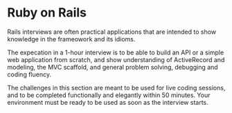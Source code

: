 # Ruby on Rails

Rails interviews are often practical applications that are intended to show knowledge in the frameowork and its idioms.

The expecation in a 1-hour interview is to be able to build an API or a simple web application from scratch, and show understanding of ActiveRecord and modeling, the MVC scaffold, and general problem solving, debugging and coding fluency.

The challenges in this section are meant to be used for live coding sessions, and to be completed functionally and elegantly within 50 minutes. Your environment must be ready to be used as soon as the interview starts.
